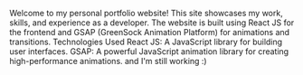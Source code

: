Welcome to my personal portfolio website! This site showcases my work, skills, and experience as a developer. The website is built using React JS for the frontend and GSAP (GreenSock Animation Platform) for animations and transitions.
Technologies Used
React JS: A JavaScript library for building user interfaces.
GSAP: A powerful JavaScript animation library for creating high-performance animations.
and I'm still working :)
